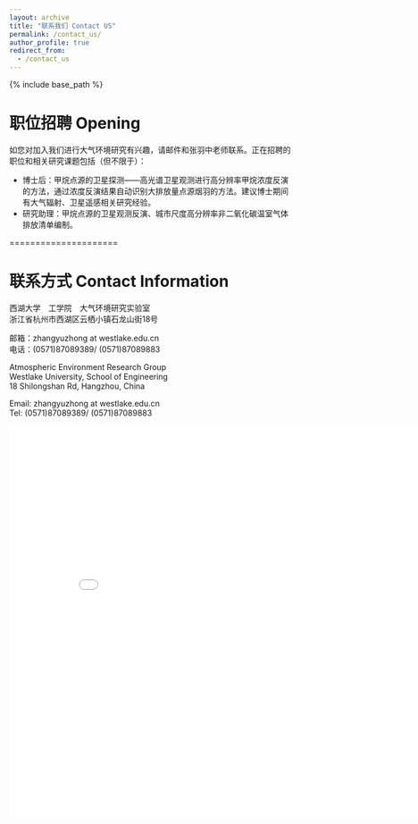 ```yaml
---
layout: archive
title: "联系我们 Contact US"
permalink: /contact_us/
author_profile: true
redirect_from:
  - /contact_us
---
```


{% include base_path %}

# 职位招聘 Opening
如您对加入我们进行大气环境研究有兴趣，请邮件和张羽中老师联系。正在招聘的职位和相关研究课题包括（但不限于）：
* 博士后：甲烷点源的卫星探测——高光谱卫星观测进行高分辨率甲烷浓度反演的方法，通过浓度反演结果自动识别大排放量点源烟羽的方法。建议博士期间有大气辐射、卫星遥感相关研究经验。
* 研究助理：甲烷点源的卫星观测反演、城市尺度高分辨率非二氧化碳温室气体排放清单编制。

=====================
# 联系方式 Contact Information
西湖大学　工学院　大气环境研究实验室  
浙江省杭州市西湖区云栖小镇石龙山街18号
     
邮箱：zhangyuzhong at westlake.edu.cn  
电话：(0571)87089389/ (0571)87089883  

Atmospheric Environment Research Group  
Westlake University, School of Engineering  
18 Shilongshan Rd, Hangzhou, China  
   
Email: zhangyuzhong at westlake.edu.cn  
Tel: (0571)87089389/ (0571)87089883  

<!--p style="text-decoration:underline;"><a href="/talkmap.html">See a map of all the places I've given a talk!</a></p-->
<iframe src="/talkmap/campus_location.html" height="700" width="850" style="border:none;"></iframe>
